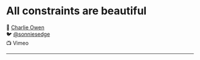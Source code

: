 # All constraints are beautiful

:bust_in_silhouette: [Charlie Owen](https://www.sonniesedge.net/)  
:bird:               [@sonniesedge](https://twitter.com/sonniesedge)  
:tv:                 Vimeo

---
